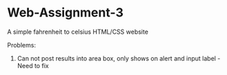 # Web-Assignment-3

A simple fahrenheit to celsius HTML/CSS website

Problems:
1. Can not post results into area box, only shows on alert and input label - Need to fix

